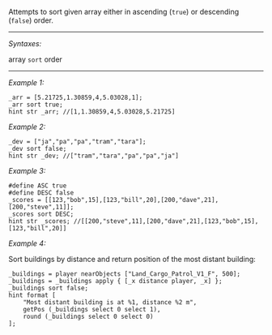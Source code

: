 Attempts to sort given array either in ascending (`true`) or descending (`false`) order.


---
*Syntaxes:*

array `sort` order

---
*Example 1:*

```sqf
_arr = [5.21725,1.30859,4,5.03028,1];
_arr sort true;
hint str _arr; //[1,1.30859,4,5.03028,5.21725]
```

*Example 2:*

```sqf
_dev = ["ja","pa","pa","tram","tara"];
_dev sort false;
hint str _dev; //["tram","tara","pa","pa","ja"]
```

*Example 3:*

```sqf
#define ASC true
#define DESC false
_scores = [[123,"bob",15],[123,"bill",20],[200,"dave",21],[200,"steve",11]];
_scores sort DESC;
hint str _scores; //[[200,"steve",11],[200,"dave",21],[123,"bob",15],[123,"bill",20]]
```

*Example 4:*

Sort buildings by distance and return position of the most distant building:

```sqf
_buildings = player nearObjects ["Land_Cargo_Patrol_V1_F", 500];
_buildings = _buildings apply { [_x distance player, _x] };
_buildings sort false;
hint format [
	"Most distant building is at %1, distance %2 m", 
	getPos (_buildings select 0 select 1),
	round (_buildings select 0 select 0)
];
```